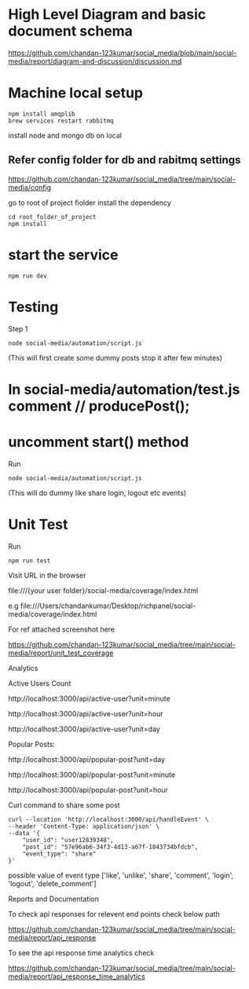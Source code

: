 # High Level Diagram and basic document schema

https://github.com/chandan-123kumar/social_media/blob/main/social-media/report/diagram-and-discussion/discussion.md

# Machine local setup 
```
npm install amqplib
brew services restart rabbitmq
```
install node and mongo db on local

## Refer config folder for db and rabitmq settings

https://github.com/chandan-123kumar/social_media/tree/main/social-media/config

go to root of project fiolder install the dependency 

```
cd root_folder_of_project
npm install
```


# start the service

```
npm run dev
```

# Testing 

Step 1
```
node social-media/automation/script.js
```
 (This will first create some dummy posts stop it after few minutes)

# In social-media/automation/test.js comment // producePost();

# uncomment start() method

Run
```
node social-media/automation/script.js
```
(This will do dummy like share login, logout etc events)

# Unit Test

Run
```
npm run test
```

Visit URL in the browser

file:///{your user folder}/social-media/coverage/index.html

e.g file:///Users/chandankumar/Desktop/richpanel/social-media/coverage/index.html

For ref attached screenshot here

https://github.com/chandan-123kumar/social_media/tree/main/social-media/report/unit_test_coverage

Analytics 

Active Users Count

http://localhost:3000/api/active-user?unit=minute

http://localhost:3000/api/active-user?unit=hour

http://localhost:3000/api/active-user?unit=day

Popular Posts:

http://localhost:3000/api/popular-post?unit=day

http://localhost:3000/api/popular-post?unit=minute

http://localhost:3000/api/popular-post?unit=hour

Curl command to share some post

```
curl --location 'http://localhost:3000/api/handleEvent' \
--header 'Content-Type: application/json' \
--data '{
    "user_id": "user12839348",
    "post_id": "57e96ab6-34f3-4d13-a67f-1843734bfdcb",
    "event_type": "share"
}'
```

possible value of event type
['like', 'unlike', 'share', 'comment', 'login', 'logout', 'delete_comment']

Reports and Documentation 

To check api responses for relevent end points check below path

https://github.com/chandan-123kumar/social_media/tree/main/social-media/report/api_response

To see the api response time analytics check 

https://github.com/chandan-123kumar/social_media/tree/main/social-media/report/api_response_time_analytics


